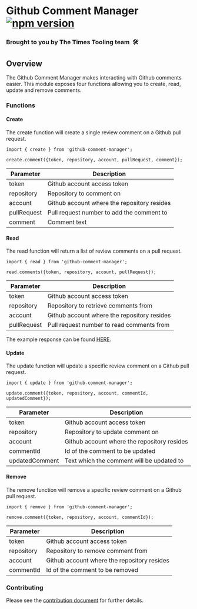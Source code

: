 # Github Comment Manager [![npm version](https://badge.fury.io/js/github-comment-manager.svg)](https://badge.fury.io/js/github-comment-manager)

### Brought to you by The Times Tooling team  🛠

## Overview

The Github Comment Manager makes interacting with Github comments easier.
This module exposes four functions allowing you to create, read, update and remove comments.

### Functions

#### Create

The create function will create a single review comment on a Github pull request.

```
import { create } from 'github-comment-manager';

create.comment({token, repository, account, pullRequest, comment});
```

| Parameter   | Description                                 |
| ----------- | ------------------------------------------- |
| token       | Github account access token                 |
| repository  | Repository to comment on                    |
| account     | Github account where the repository resides |
| pullRequest | Pull request number to add the comment to   |
| comment     | Comment text                                |

#### Read

The read function will return a list of review comments on a pull request.

```
import { read } from 'github-comment-manager';

read.comments({token, repository, account, pullRequest});
```

| Parameter   | Description                                 |
| ----------- | ------------------------------------------- |
| token       | Github account access token                 |
| repository  | Repository to retrieve comments from        |
| account     | Github account where the repository resides |
| pullRequest | Pull request number to read comments from   |

The example response can be found [HERE](https://developer.github.com/v3/issues/comments/#response).

#### Update

The update function will update a specific review comment on a Github pull request.

```
import { update } from 'github-comment-manager';

update.comment({token, repository, account, commentId, updatedComment});
```

| Parameter      | Description                                 |
| -------------- | ------------------------------------------- |
| token          | Github account access token                 |
| repository     | Repository to update comment on             |
| account        | Github account where the repository resides |
| commentId      | Id of the comment to be updated             |
| updatedComment | Text which the comment will be updated to   |

#### Remove

The remove function will remove a specific review comment on a Github pull request.

```
import { remove } from 'github-comment-manager';

remove.comment({token, repository, account, commentId});
```

| Parameter  | Description                                 |
| ---------- | ------------------------------------------- |
| token      | Github account access token                 |
| repository | Repository to remove comment from           |
| account    | Github account where the repository resides |
| commentId  | Id of the comment to be removed             |

### Contributing

Please see the [contribution document](CONTRIBUTING.MD) for further details.
